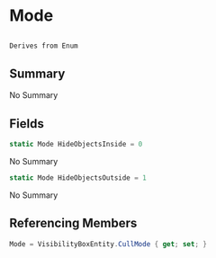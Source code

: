 # Mode

## 
```c#
Derives from Enum
```

## Summary

No Summary
## Fields

```c#
static Mode HideObjectsInside = 0
```
No Summary
```c#
static Mode HideObjectsOutside = 1
```
No Summary
## Referencing Members

```c#
Mode = VisibilityBoxEntity.CullMode { get; set; } 
```
